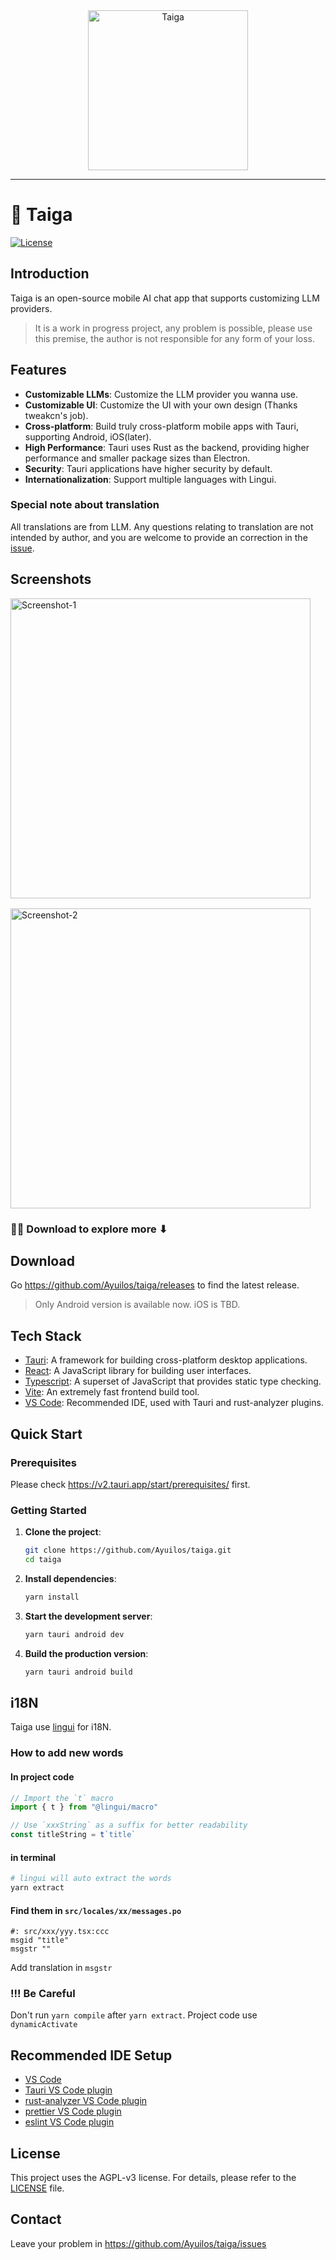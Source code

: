 <div align="center">
    <img src="./app-icon.png" width="256" height="256" alt="Taiga">
</div>

---

# 🐯 Taiga

[![License](https://img.shields.io/badge/license-AGPLv3-blue.svg)](LICENSE)

## Introduction

Taiga is an open-source mobile AI chat app that supports customizing LLM providers.

> It is a work in progress project, any problem is possible, please use this premise, the author is not responsible for any form of your loss.

## Features
- **Customizable LLMs**: Customize the LLM provider you wanna use.
- **Customizable UI**: Customize the UI with your own design (Thanks tweakcn's job).
- **Cross-platform**: Build truly cross-platform mobile apps with Tauri, supporting Android, iOS(later).
- **High Performance**: Tauri uses Rust as the backend, providing higher performance and smaller package sizes than Electron.
- **Security**: Tauri applications have higher security by default.
- **Internationalization**: Support multiple languages with Lingui.

### Special note about translation

All translations are from LLM. Any questions relating to translation are not intended by author, and you are welcome to provide an correction in the [issue](https://github.com/Ayuilos/taiga/issues).

## Screenshots

<div style="display: flex; gap: 16px; flex-wrap: wrap;">
<img src="./public/screenshot-1.jpg" width="480" alt="Screenshot-1" />
<img src="./public/screenshot-2.jpg" width="480" alt="Screenshot-2" />
</div>

### 🌟🌟 Download to explore more ⬇

## Download

Go https://github.com/Ayuilos/taiga/releases to find the latest release.

> Only Android version is available now. iOS is TBD.

## Tech Stack

- [Tauri](https://tauri.app/): A framework for building cross-platform desktop applications.
- [React](https://reactjs.org/): A JavaScript library for building user interfaces.
- [Typescript](https://www.typescriptlang.org/): A superset of JavaScript that provides static type checking.
- [Vite](https://vite.dev/): An extremely fast frontend build tool.
- [VS Code](https://code.visualstudio.com/): Recommended IDE, used with Tauri and rust-analyzer plugins.

## Quick Start

### Prerequisites

Please check https://v2.tauri.app/start/prerequisites/ first.

### Getting Started

1.  **Clone the project**:

    ```bash
    git clone https://github.com/Ayuilos/taiga.git
    cd taiga
    ```

2.  **Install dependencies**:

    ```bash
    yarn install
    ```

3.  **Start the development server**:

    ```bash
    yarn tauri android dev
    ```

4.  **Build the production version**:

    ```bash
    yarn tauri android build
    ```

## i18N

Taiga use [lingui](https://lingui.dev/) for i18N.

### How to add new words

#### In project code

```ts
// Import the `t` macro
import { t } from "@lingui/macro"

// Use `xxxString` as a suffix for better readability
const titleString = t`title`
```

#### in terminal

```bash
# lingui will auto extract the words
yarn extract
```

#### Find them in `src/locales/xx/messages.po`

```po
#: src/xxx/yyy.tsx:ccc
msgid "title"
msgstr ""
```

Add translation in `msgstr`

### !!! Be Careful

Don't run `yarn compile` after `yarn extract`. Project code use `dynamicActivate`

## Recommended IDE Setup

- [VS Code](https://code.visualstudio.com/)
- [Tauri VS Code plugin](https://marketplace.visualstudio.com/items?itemName=tauri-apps.tauri-vscode)
- [rust-analyzer VS Code plugin](https://marketplace.visualstudio.com/items?itemName=rust-lang.rust-analyzer)
- [prettier VS Code plugin](https://marketplace.visualstudio.com/items?itemName=esbenp.prettier-vscode)
- [eslint VS Code plugin](https://marketplace.visualstudio.com/items?itemName=dbaeumer.vscode-eslint)

## License

This project uses the AGPL-v3 license. For details, please refer to the [LICENSE](LICENSE) file.

## Contact

Leave your problem in https://github.com/Ayuilos/taiga/issues
